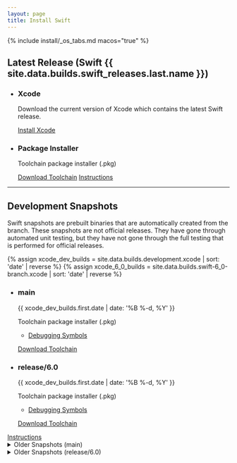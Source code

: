 ```yaml
---
layout: page
title: Install Swift
---
```


{% include install/_os_tabs.md macos="true" %}

## Latest Release (Swift {{ site.data.builds.swift_releases.last.name }})

<ul class="install-instruction">
  <li class="resource">
    <h3>Xcode</h3>
    <p class="description">
      Download the current version of Xcode which contains the latest Swift release.
    </p>
    <a href="https://itunes.apple.com/app/xcode/id497799835" class="cta-secondary external">Install Xcode</a>
  </li>
  <li class="resource">
    <h3>Package Installer</h3>
    <p class="description">
      Toolchain package installer (.pkg)
    </p>
    <a href="https://download.swift.org/{{ site.data.builds.swift_releases.last.tag | downcase }}/xcode/{{ site.data.builds.swift_releases.last.tag }}/{{ site.data.builds.swift_releases.last.tag }}-osx.pkg" class="cta-secondary">Download Toolchain</a>
    <a href="/install/macos/package_installer" class="cta-secondary">Instructions</a>
  </li>
</ul>

<hr>

## Development Snapshots

Swift snapshots are prebuilt binaries that are automatically created from the branch. These snapshots are not official releases. They have gone through automated unit testing, but they have not gone through the full testing that is performed for official releases.

{% assign xcode_dev_builds = site.data.builds.development.xcode | sort: 'date' | reverse %}
{% assign xcode_6_0_builds = site.data.builds.swift-6_0-branch.xcode | sort: 'date' | reverse %}

<ul class="install-instruction">
  <li class="resource">
    <h3>main</h3>
    <p class="description" style="font-size: 14px;">
      <time datetime="{{ xcode_dev_builds.first.date | date_to_xmlschema }}" title="{{ xcode_dev_builds.first.date | date: '%B %-d, %Y %l:%M %p (%Z)' }}">{{ xcode_dev_builds.first.date | date: '%B %-d, %Y' }}</time>
    </p>
    <p class="description">
      Toolchain package installer (.pkg)
      <ul>
        <li><a href="https://download.swift.org/development/xcode/{{ xcode_dev_builds.first.dir }}/{{ xcode_dev_builds.first.debug_info }}">Debugging Symbols</a></li>
      </ul>
    </p>
    <a href="https://download.swift.org/development/xcode/{{ xcode_dev_builds.first.dir }}/{{ xcode_dev_builds.first.download }}" class="cta-secondary">Download Toolchain</a>
  </li>
  <li class="resource">
    <h3>release/6.0</h3>
    <p class="description" style="font-size: 14px;">
      <time datetime="{{ xcode_6_0_builds.first.date | date_to_xmlschema }}" title="{{ xcode_6_0_builds.first.date | date: '%B %-d, %Y %l:%M %p (%Z)' }}">{{ xcode_dev_builds.first.date | date: '%B %-d, %Y' }}</time>
    </p>
    <p class="description">
      Toolchain package installer (.pkg)
      <ul>
        <li><a href="https://download.swift.org/swift-6.0-branch/xcode/{{ xcode_6_0_builds.first.dir }}/{{ xcode_6_0_builds.first.debug_info }}">Debugging Symbols</a></li>
      </ul>
    </p>
    <a href="https://download.swift.org/swift-6.0-branch/xcode/{{ xcode_6_0_builds.first.dir }}/{{ xcode_6_0_builds.first.download }}" class="cta-secondary">Download Toolchain</a>
  </li>
</ul>
<a href="/install/macos/package_installer" class="cta-secondary">Instructions</a>
<details class="download" style="margin-bottom: 0;">
  <summary>Older Snapshots (main)</summary>
  {% include_relative _older-development-snapshots.md %}
</details>
<details class="download" style="margin-bottom: 0;">
  <summary>Older Snapshots (release/6.0)</summary>
  {% include_relative _older-6_0-snapshots.md %}
</details>
